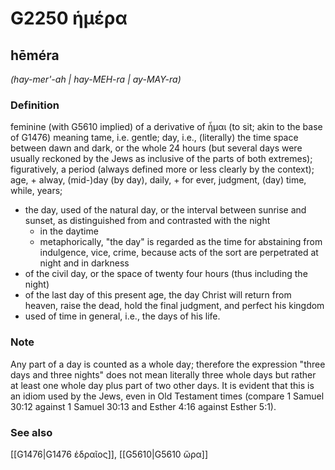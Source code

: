 # G2250 ἡμέρα

## hēméra

_(hay-mer'-ah | hay-MEH-ra | ay-MAY-ra)_

### Definition

feminine (with G5610 implied) of a derivative of ἧμαι (to sit; akin to the base of G1476) meaning tame, i.e. gentle; day, i.e., (literally) the time space between dawn and dark, or the whole 24 hours (but several days were usually reckoned by the Jews as inclusive of the parts of both extremes); figuratively, a period (always defined more or less clearly by the context); age, + alway, (mid-)day (by day), daily, + for ever, judgment, (day) time, while, years; 

- the day, used of the natural day, or the interval between sunrise and sunset, as distinguished from and contrasted with the night
  - in the daytime
  - metaphorically, &quot;the day&quot; is regarded as the time for abstaining from indulgence, vice, crime, because acts of the sort are perpetrated at night and in darkness
- of the civil day, or the space of twenty four hours (thus including the night)
- of the last day of this present age, the day Christ will return from heaven, raise the dead, hold the final judgment, and perfect his kingdom
- used of time in general, i.e., the days of his life.

### Note

Any part of a day is counted as a whole day; therefore the expression "three days and three nights" does not mean literally three whole days but rather at least one whole day plus part of two other days. It is evident that this is an idiom used by the Jews, even in Old Testament times (compare 1 Samuel 30:12 against 1 Samuel 30:13 and Esther 4:16 against Esther 5:1).

### See also

[[G1476|G1476 ἑδραῖος]], [[G5610|G5610 ὥρα]]
